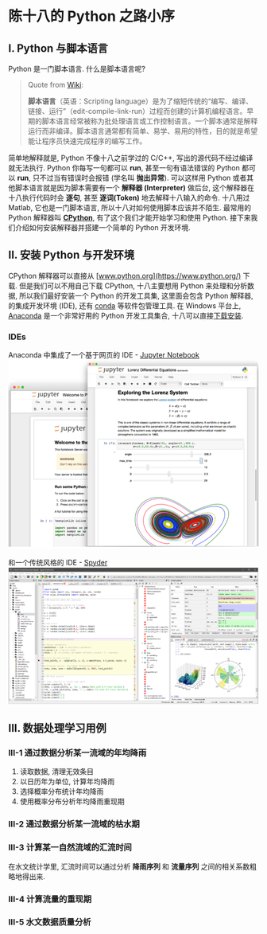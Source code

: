 # 陈十八的 Python 之路小序

## I. Python 与脚本语言

Python 是一门脚本语言. 什么是脚本语言呢? 

> Quote from [Wiki](https://zh.wikipedia.org/wiki/%E8%84%9A%E6%9C%AC%E8%AF%AD%E8%A8%80):
> 
> **脚本语言**（英语：Scripting language）是为了缩短传统的“编写、编译、链接、运行”（edit-compile-link-run）过程而创建的计算机编程语言。早期的脚本语言经常被称为批处理语言或工作控制语言。一个脚本通常是解释运行而非编译。脚本语言通常都有简单、易学、易用的特性，目的就是希望能让程序员快速完成程序的编写工作。

简单地解释就是, Python 不像十八之前学过的 C/C++, 写出的源代码不经过编译就无法执行. Python 你每写一句都可以 **run**, 甚至一句有语法错误的 Python 都可以 **run**, 只不过当有错误时会报错 (学名叫 **抛出异常**). 可以这样用 Python 或者其他脚本语言就是因为脚本需要有一个 **解释器 (Interpreter)** 做后台, 这个解释器在十八执行代码时会 **逐句**, 甚至 **逐词(Token)** 地去解释十八输入的命令. 十八用过 Matlab, 它也是一门脚本语言, 所以十八对如何使用脚本应该并不陌生. 最常用的 Python 解释器叫 [**CPython**](https://github.com/python/cpython), 有了这个我们才能开始学习和使用 Python. 接下来我们介绍如何安装解释器并搭建一个简单的 Python 开发环境.


## II. 安装 Python 与开发环境

CPython 解释器可以直接从 [www.python.org](https://www.python.org/) 下载. 但是我们可以不用自己下载 CPython, 十八主要想用 Python 来处理和分析数据, 所以我们最好安装一个 Python 的开发工具集, 这里面会包含 Python 解释器, 的集成开发环境 (IDE), 还有 [conda](https://docs.conda.io/en/latest/) 等软件包管理工具. 在 Windows 平台上, [Anaconda](https://www.anaconda.com/) 是一个非常好用的 Python 开发工具集合, 十八可以直接[下载安装](https://www.anaconda.com/products/individual).


### IDEs

Anaconda 中集成了一个基于网页的 IDE - [Jupyter Notebook](https://jupyter.org/)
![jupyter](images/jupyter.png "Jupyter")


和一个传统风格的 IDE - [Spyder](https://www.spyder-ide.org/)
![spyder](images/spyder.png "spyder")


## III. 数据处理学习用例


### III-1 通过数据分析某一流域的年均降雨

1. 读取数据, 清理无效条目
2. 以日历年为单位, 计算年均降雨
3. 选择概率分布统计年均降雨
4. 使用概率分布分析年均降雨重现期

### III-2 通过数据分析某一流域的枯水期


### III-3 计算某一自然流域的汇流时间

在水文统计学里, 汇流时间可以通过分析 **降雨序列** 和 **流量序列** 之间的相关系数粗略地得出来.


### III-4 计算流量的重现期


### III-5 水文数据质量分析
